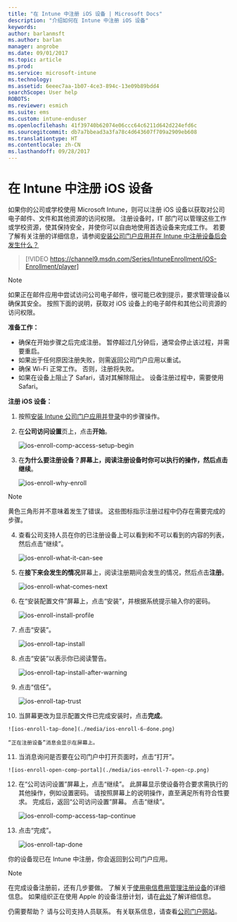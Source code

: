 ```yaml
---
title: "在 Intune 中注册 iOS 设备 | Microsoft Docs"
description: "介绍如何在 Intune 中注册 iOS 设备"
keywords: 
author: barlanmsft
ms.author: barlan
manager: angrobe
ms.date: 09/01/2017
ms.topic: article
ms.prod: 
ms.service: microsoft-intune
ms.technology: 
ms.assetid: 6eeec7aa-1b07-4ce3-894c-13e09b89bdd4
searchScope: User help
ROBOTS: 
ms.reviewer: esmich
ms.suite: ems
ms.custom: intune-enduser
ms.openlocfilehash: 41f39740b62074e06ccc64c6211d642d224efd6c
ms.sourcegitcommit: db7a7bbead3a3fa78c4d643607f709a2909eb608
ms.translationtype: HT
ms.contentlocale: zh-CN
ms.lasthandoff: 09/28/2017
---
```

# <a name="enroll-your-ios-device-in-intune"></a>在 Intune 中注册 iOS 设备

如果你的公司或学校使用 Microsoft Intune，则可以注册 iOS 设备以获取对公司电子邮件、文件和其他资源的访问权限。 注册设备时，IT 部门可以管理这些工作或学校资源，使其保持安全，并使你可以自由地使用首选设备来完成工作。 若要了解有关注册的详细信息，请参阅[安装公司门户应用并在 Intune 中注册设备后会发生什么？](what-happens-if-you-install-the-company-portal-app-and-enroll-your-device-in-intune-ios.md)

> [!VIDEO https://channel9.msdn.com/Series/IntuneEnrollment/iOS-Enrollment/player]

> [!NOTE]
> 如果正在邮件应用中尝试访问公司电子邮件，很可能已收到提示，要求管理设备以确保其安全。 按照下面的说明，获取对 iOS 设备上的电子邮件和其他公司资源的访问权限。

**准备工作：**

- 确保在开始步骤之后完成注册。 暂停超过几分钟后，通常会停止该过程，并需要重启。
- 如果出于任何原因注册失败，则需返回公司门户应用以重试。
- 确保 Wi-Fi 正常工作。 否则，注册将失败。
- 如果在设备上阻止了 Safari，请对其解除阻止。 设备注册过程中，需要使用 Safari。


**注册 iOS 设备：**

1.  按照[安装 Intune 公司门户应用并登录](install-and-sign-in-to-the-intune-company-portal-app-ios.md)中的步骤操作。

2. 在**公司访问设置**页上，点击**开始**。

    ![ios-enroll-comp-access-setup-begin](./media/ios-enroll-1a-comp-access-setup.png)

3. 在**为什么要注册设备？**屏幕上，阅读注册设备时你可以执行的操作，然后点击**继续**。

    ![ios-enroll-why-enroll](./media/ios-enroll-1b-why-enroll.png)

  > [!NOTE]
  > 黄色三角形并不意味着发生了错误。 这些图标指示注册过程中仍存在需要完成的步骤。

4. 查看公司支持人员在你的已注册设备上可以看到和不可以看到的内容的列表，然后点击“继续”。

    ![ios-enroll-what-it-can-see](./media/ios-enroll-1c-we-care-privacy.png)

5.  在**接下来会发生的情况**屏幕上，阅读注册期间会发生的情况，然后点击**注册**。

    ![ios-enroll-what-comes-next](./media/ios-enroll-1d-what-comes-next.png)

6.  在“安装配置文件”屏幕上，点击“安装”，并根据系统提示输入你的密码。

    ![ios-enroll-install-profile](./media/ios-enroll-2-mgt-profile-install.png)

7.  点击“安装”。

    ![ios-enroll-tap-install](./media/ios-enroll-3-mgt-profile-install-2.png)    

8.  点击“安装”以表示你已阅读警告。

    ![ios-enroll-tap-install-after-warning](./media/ios-enroll-4-warning.png)

9.  点击“信任”。

    ![ios-enroll-tap-trust](./media/ios-enroll-5-trust.png)

10.  当屏幕更改为显示配置文件已完成安装时，点击**完成**。

    ![ios-enroll-tap-done](./media/ios-enroll-6-done.png)

    “正在注册设备”消息会显示在屏幕上。

11.  当消息询问是否要在公司门户中打开页面时，点击“打开”。

    ![ios-enroll-open-comp-portal](./media/ios-enroll-7-open-cp.png)

12. 在“公司访问设置”屏幕上，点击“继续”。 此屏幕显示使设备符合要求需执行的其他操作，例如设置密码。 请按照屏幕上的说明操作，直至满足所有符合性要求。 完成后，返回“公司访问设置”屏幕。 点击“继续”。

    ![ios-enroll-comp-access-tap-continue](./media/ios-enroll-8-comp-access-setup-compliance.png)

13. 点击“完成”。

    ![ios-enroll-tap-done](./media/ios-enroll-9-comp-access-setup-complete.png)

你的设备现已在 Intune 中注册，你会返回到公司门户应用。

> [!Note]
> 在完成设备注册前，还有几步要做。 了解关于[使用电信费用管理注册设备](enroll-your-device-with-telecom-expense-management-ios.md)的详细信息。 如果组织正在使用 Apple 的设备注册计划，请在[此处](enroll-your-device-dep-ios.md)了解详细信息。

仍需要帮助？ 请与公司支持人员联系。 有关联系信息，请查看[公司门户网站](https://portal.manage.microsoft.com)。
